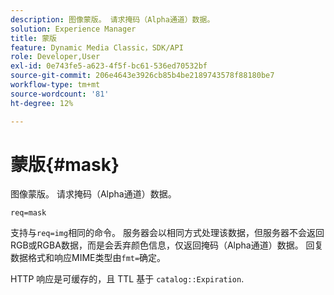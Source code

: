 ```yaml
---
description: 图像蒙版。 请求掩码（Alpha通道）数据。
solution: Experience Manager
title: 蒙版
feature: Dynamic Media Classic，SDK/API
role: Developer,User
exl-id: 0e743fe5-a623-4f5f-bc61-536ed70532bf
source-git-commit: 206e4643e3926cb85b4be2189743578f88180be7
workflow-type: tm+mt
source-wordcount: '81'
ht-degree: 12%

---
```


# 蒙版{#mask}

图像蒙版。 请求掩码（Alpha通道）数据。

`req=mask`

支持与`req=img`相同的命令。 服务器会以相同方式处理该数据，但服务器不会返回RGB或RGBA数据，而是会丢弃颜色信息，仅返回掩码（Alpha通道）数据。 回复数据格式和响应MIME类型由`fmt=`确定。

HTTP 响应是可缓存的，且 TTL 基于 `catalog::Expiration`.
